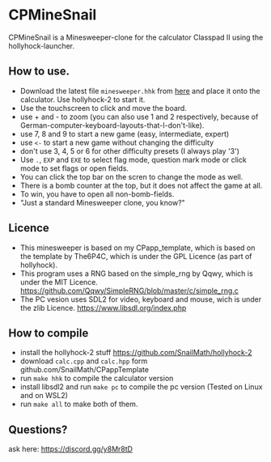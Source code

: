 # CPMineSnail

CPMineSnail is a Minesweeper-clone for the calculator Classpad II using the hollyhock-launcher.

## How to use.
- Download the latest file `minesweeper.hhk` from [here](https://github.com/SnailMath/CPMineSnail/releases) and place it onto the calculator. Use hollyhock-2 to start it.
- Use the touchscreen to click and move the board.
- use + and - to zoom (you can also use 1 and 2 respectively, because of German-computer-keyboard-layouts-that-I-don't-like).
- use 7, 8 and 9 to start a new game (easy, intermediate, expert)
- use `<-` to start a new game without changing the difficulty
- don't use 3, 4, 5 or 6 for other difficulty presets (I always play '3')
- Use `.`, `EXP` and `EXE` to select flag mode, question mark mode or click mode to set flags or open fields.
- You can click the top bar on the scren to change the mode as well.
- There is a bomb counter at the top, but it does not affect the game at all.
- To win, you have to open all non-bomb-fields.
- "Just a standard Minesweeper clone, you know?"

## Licence
- This minesweeper is based on my CPapp_template, which is based on the template by The6P4C, which is under the GPL Licence (as part of hollyhock).
- This program uses a RNG based on the simple_rng by Qqwy, which is under the MIT Licence. https://github.com/Qqwy/SimpleRNG/blob/master/c/simple_rng.c
- The PC vesion uses SDL2 for video, keyboard and mouse, wich is under the zlib Licence. https://www.libsdl.org/index.php

## How to compile
- install the hollyhock-2 stuff https://github.com/SnailMath/hollyhock-2
- download `calc.cpp` and `calc.hpp` form github.com/SnailMath/CPappTemplate
- run `make hhk` to compile the calculator version
- install libsdl2 and run `make pc` to compile the pc version (Tested on Linux and on WSL2)
- run `make all` to make both of them.

## Questions?
ask here: https://discord.gg/y8Mr8tD
